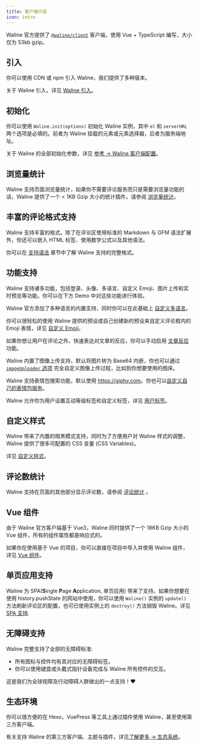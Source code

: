 ```yaml
---
title: 客户端介绍
icon: intro
---
```


Waline 官方提供了 [`@waline/client`](https://www.npmjs.com/package/@waline/client) 客户端，使用 Vue + TypeScript 编写，大小仅为 53kb gzip。

## 引入

你可以使用 CDN 或 npm 引入 Waline，我们提供了多种版本。

关于 Waline 引入，详见 [Waline 引入](./import.md)。

## 初始化

你可以使用 `Waline.init(options)` 初始化 Waline 实例，其中 `el` 和 `serverURL` 两个选项是必填的。前者为 Waline 挂载的元素或元素选择器，后者为服务端地址。

关于 Waline 的全部初始化参数，详见 [参考 → Waline 客户端配置](../../reference/client/api.md)。

## 浏览量统计

Waline 支持页面浏览量统计，如果你不需要评论服务而只是需要浏览量功能的话，Waline 提供了一个 < 1KB Gzip 大小的统计插件，请参阅 [浏览量统计](../../features/pageview.md)。

## 丰富的评论格式支持

Waline 支持丰富的格式。除了在评论区使用标准的 Markdown 与 GFM 语法扩展外，你还可以嵌入 HTML 标签、使用数学公式以及其他语法。

你可以在 [支持语法](./syntax.md) 章节中了解 Waline 支持的完整格式。

## 功能支持

Waline 支持诸多功能，包括登录、头像、多语言、自定义 Emoji、图片上传和实时预览等功能。你可以在下方 Demo 中对这些功能进行体验。

Waline 官方添加了多种语言的内置支持，同时你可以在此基础上 [自定义多语言](./i18n.md)。

你可以很轻松的使用 Waline 提供的预设或自己创建新的预设来自定义评论框内的 Emoji 表情，详见 [自定义 Emoji](./emoji.md)。

如果你想让用户在评论之外，快速表达对文章的反应，你可以手动启用 [文章反应](./reaction.md) 功能。

Waline 内置了图像上传支持，默认将图片转为 Base64 内嵌，你也可以通过 [`imageUploader` 选项](../../reference/client.md#uploadimage) 完全自定义图像上传过程，比如到你想要使用的图床。

Waline 支持表情包搜索功能，默认使用 <https://giphy.com>。你也可以[自定义自己的表情包服务](./search.md)。

Waline 允许你为用户设置互动等级标签和自定义标签，详见 [用户标签](./label.md)。

## 自定义样式

Waline 带来了内置的暗黑模式支持，同时为了方便用户对 Waline 样式的调整，Waline 提供了很多可配置的 CSS 变量 (CSS Variables)。

详见 [自定义样式](./style.md)。

## 评论数统计

Waline 支持在页面的其他部分显示评论数，请参阅 [评论统计](comment.md) 。

## Vue 组件

由于 Waline 官方客户端基于 Vue3，Waline 同时提供了一个 18KB Gzip 大小的 Vue 组件，所有的组件属性都是响应式的。

如果你在使用基于 Vue 的项目，你可以直接在项目中导入并使用 Waline 组件，详见 [Vue 组件](./component.md)。

## 单页应用支持

Waline 为 SPA(**S**ingle **P**age **A**pplication, 单页应用) 带来了支持。如果你想要在使用 history.pushState 的网站中使用，你可以使用 `Waline()` 实例的 `update()` 方法刷新评论区的配置，也可已使用实例上的 `destroy()` 方法销毁 Waline。详见 [SPA 支持](./spa.md).

## 无障碍支持

Waline 完整支持了全部的无障碍标准:

- 所有图标与控件均有其对应的无障碍标签。
- 你可以使用键盘或头戴式指针设备完成与 Waline 所有控件的交互。

这是我们为全球视障及行动障碍人群做出的一点支持！:heart:

## 生态环境

你可以很方便的在 Hexo，VuePress 等工具上通过插件使用 Waline，甚至使用第三方客户端。

有关支持 Waline 的第三方客户端、主题与插件，详见[了解更多 → 生态系统](../../advanced/ecosystem.md)。
